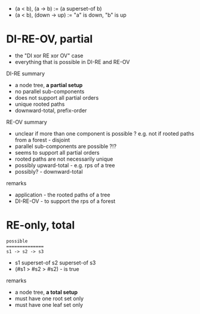 
* (a < b), (a -> b) := (a superset-of b)
* (a < b), (down -> up) := "a" is down, "b" is up

<!-- ======================================================================= -->
# DI-RE-OV, partial

* the "DI xor RE xor OV" case
* everything that is possible in DI-RE and RE-OV

DI-RE summary

* a node tree, **a partial setup**
* no parallel sub-components
* does not support all partial orders
* unique rooted paths
* downward-total, prefix-order

RE-OV summary

* unclear if more than one component is possible ?
  e.g. not if rooted paths from a forest - disjoint
* parallel sub-components are possible ?!?
* seems to support all partial orders
* rooted paths are not necessarily unique
* possibly upward-total - e.g. rps of a tree
* possibly? - downward-total

remarks

* application - the rooted paths of a tree
* DI-RE-OV - to support the rps of a forest

<!-- ======================================================================= -->
# RE-only, total

```
possible
==============
s1 -> s2 -> s3
```

* s1 superset-of s2 superset-of s3
* (#s1 > #s2 > #s2) - is true

remarks

* a node tree, **a total setup**
* must have one root set only
* must have one leaf set only
